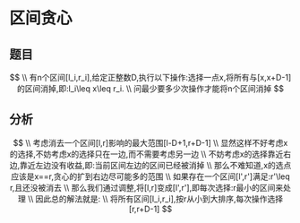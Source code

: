 # 区间贪心

## 题目

$$
\\ 有n个区间[l_i,r_i],给定正整数D,执行以下操作:选择一点x,将所有与[x,x+D-1]的区间消掉,即:l_i\leq x\leq r_i.
\\ 问最少要多少次操作才能将n个区间消掉
$$

## 分析

$$
\\ 考虑消去一个区间[l,r]影响的最大范围[l-D+1,r+D-1]
\\ 显然这样不好考虑x的选择,不妨考虑x的选择只在一边,而不需要考虑另一边
\\ 不妨考虑x的选择靠近右边,靠近左边没有收益,即:当前区间左边的区间已经被消掉
\\ 那么不难知道,x的选点应该是x==r,贪心的扩到右边尽可能多的范围
\\ 如果存在一个区间[l',r']满足:r'\leq r,且还没被消去
\\ 那么我们通过调整,将[l,r]变成[l',r'],即每次选择:r最小的区间来处理
\\ 因此总的解法就是:
\\ 将所有区间[l_i,r_i],按r从小到大排序,每次操作选择[r,r+D-1]
$$

